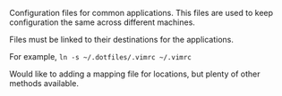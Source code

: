 Configuration files for common applications. This files are used to keep configuration the same across different machines.

Files must be linked to their destinations for the applications.

For example,
`ln -s ~/.dotfiles/.vimrc ~/.vimrc`

Would like to adding a mapping file for locations, but plenty of other methods available.
